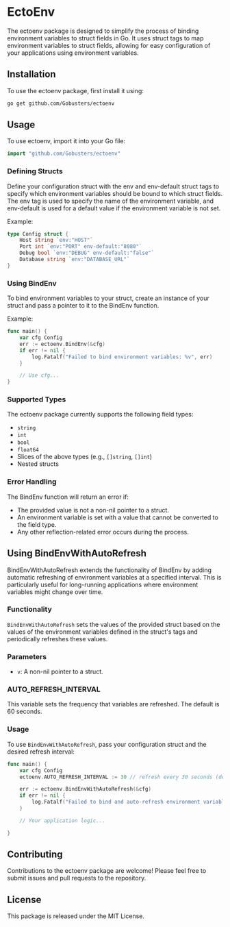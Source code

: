 # EctoEnv

The ectoenv package is designed to simplify the process of binding environment variables to struct fields in Go. It uses struct tags to map environment variables to struct fields, allowing for easy configuration of your applications using environment variables.

## Installation

To use the ectoenv package, first install it using:

```bash Copy code
go get github.com/Gobusters/ectoenv
```

## Usage

To use ectoenv, import it into your Go file:

```go Copy code
import "github.com/Gobusters/ectoenv"
```

### Defining Structs

Define your configuration struct with the env and env-default struct tags to specify which environment variables should be bound to which struct fields. The env tag is used to specify the name of the environment variable, and env-default is used for a default value if the environment variable is not set.

Example:

```go Copy code
type Config struct {
    Host string `env:"HOST"`
    Port int `env:"PORT" env-default:"8080"`
    Debug bool `env:"DEBUG" env-default:"false"`
    Database string `env:"DATABASE_URL"`
}
```

### Using BindEnv

To bind environment variables to your struct, create an instance of your struct and pass a pointer to it to the BindEnv function.

Example:

```go Copy code
func main() {
    var cfg Config
    err := ectoenv.BindEnv(&cfg)
    if err != nil {
        log.Fatalf("Failed to bind environment variables: %v", err)
    }

    // Use cfg...
}
```

### Supported Types

The ectoenv package currently supports the following field types:

- `string`
- `int`
- `bool`
- `float64`
- Slices of the above types (e.g., `[]string`, `[]int`)
- Nested structs

### Error Handling

The BindEnv function will return an error if:

- The provided value is not a non-nil pointer to a struct.
- An environment variable is set with a value that cannot be converted to the field type.
- Any other reflection-related error occurs during the process.

## Using BindEnvWithAutoRefresh

BindEnvWithAutoRefresh extends the functionality of BindEnv by adding automatic refreshing of environment variables at a specified interval. This is particularly useful for long-running applications where environment variables might change over time.

### Functionality

`BindEnvWithAutoRefresh` sets the values of the provided struct based on the values of the environment variables defined in the struct's tags and periodically refreshes these values.

### Parameters

- `v`: A non-nil pointer to a struct.

### AUTO_REFRESH_INTERVAL

This variable sets the frequency that variables are refreshed. The default is 60 seconds.

### Usage

To use `BindEnvWithAutoRefresh`, pass your configuration struct and the desired refresh interval:

```go Copy code
func main() {
    var cfg Config
    ectoenv.AUTO_REFRESH_INTERVAL := 30 // refresh every 30 seconds (defaults to 60 seconds)

    err := ectoenv.BindEnvWithAutoRefresh(&cfg)
    if err != nil {
        log.Fatalf("Failed to bind and auto-refresh environment variables: %v", err)
    }

    // Your application logic...

}
```

## Contributing

Contributions to the ectoenv package are welcome! Please feel free to submit issues and pull requests to the repository.

## License

This package is released under the MIT License.
